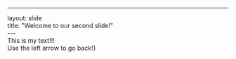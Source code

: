 ---
layout: slide\
title: "Welcome to our second slide!"\
---\
This is my text!!!\
Use the left arrow to go back!}